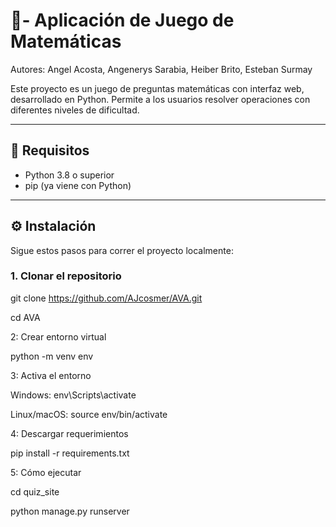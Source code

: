 # 🧠- Aplicación de Juego de Matemáticas
Autores: Angel Acosta, Angenerys Sarabia, Heiber Brito, Esteban Surmay


Este proyecto es un juego de preguntas matemáticas con interfaz web, desarrollado en Python. Permite a los usuarios resolver operaciones con diferentes niveles de dificultad.

---

## 🚀 Requisitos

- Python 3.8 o superior
- pip (ya viene con Python)

---

## ⚙️ Instalación

Sigue estos pasos para correr el proyecto localmente:

### 1. Clonar el repositorio


git clone https://github.com/AJcosmer/AVA.git

cd AVA

2: Crear entorno virtual

python -m venv env

3: Activa el entorno

 Windows: env\Scripts\activate
 
 Linux/macOS: source env/bin/activate
 
4: Descargar requerimientos

pip install -r requirements.txt

5: Cómo ejecutar

cd quiz_site

python manage.py runserver




 

